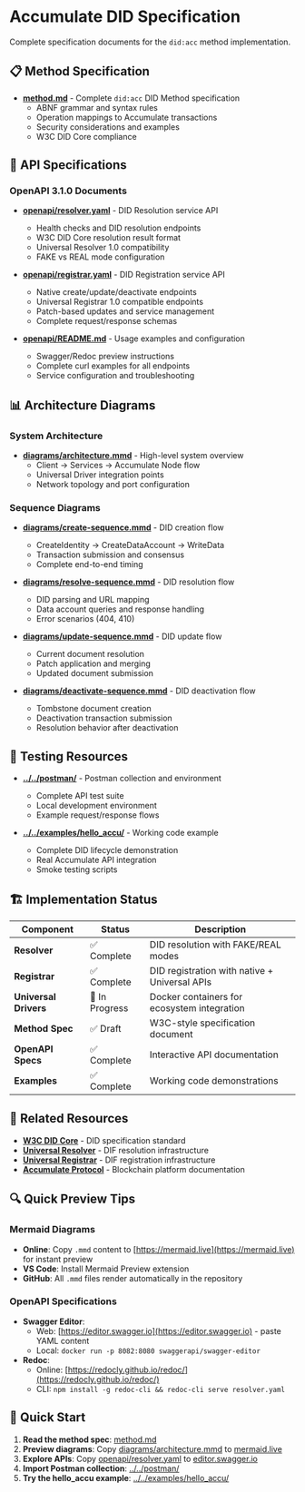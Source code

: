 # Accumulate DID Specification

Complete specification documents for the `did:acc` method implementation.

## 📋 Method Specification

- **[method.md](method.md)** - Complete `did:acc` DID Method specification
  - ABNF grammar and syntax rules
  - Operation mappings to Accumulate transactions
  - Security considerations and examples
  - W3C DID Core compliance

## 🔗 API Specifications

### OpenAPI 3.1.0 Documents
- **[openapi/resolver.yaml](openapi/resolver.yaml)** - DID Resolution service API
  - Health checks and DID resolution endpoints
  - W3C DID Core resolution result format
  - Universal Resolver 1.0 compatibility
  - FAKE vs REAL mode configuration

- **[openapi/registrar.yaml](openapi/registrar.yaml)** - DID Registration service API
  - Native create/update/deactivate endpoints
  - Universal Registrar 1.0 compatible endpoints
  - Patch-based updates and service management
  - Complete request/response schemas

- **[openapi/README.md](openapi/README.md)** - Usage examples and configuration
  - Swagger/Redoc preview instructions
  - Complete curl examples for all endpoints
  - Service configuration and troubleshooting

## 📊 Architecture Diagrams

### System Architecture
- **[diagrams/architecture.mmd](diagrams/architecture.mmd)** - High-level system overview
  - Client → Services → Accumulate Node flow
  - Universal Driver integration points
  - Network topology and port configuration

### Sequence Diagrams
- **[diagrams/create-sequence.mmd](diagrams/create-sequence.mmd)** - DID creation flow
  - CreateIdentity → CreateDataAccount → WriteData
  - Transaction submission and consensus
  - Complete end-to-end timing

- **[diagrams/resolve-sequence.mmd](diagrams/resolve-sequence.mmd)** - DID resolution flow
  - DID parsing and URL mapping
  - Data account queries and response handling
  - Error scenarios (404, 410)

- **[diagrams/update-sequence.mmd](diagrams/update-sequence.mmd)** - DID update flow
  - Current document resolution
  - Patch application and merging
  - Updated document submission

- **[diagrams/deactivate-sequence.mmd](diagrams/deactivate-sequence.mmd)** - DID deactivation flow
  - Tombstone document creation
  - Deactivation transaction submission
  - Resolution behavior after deactivation

## 🧪 Testing Resources

- **[../../postman/](../../postman/)** - Postman collection and environment
  - Complete API test suite
  - Local development environment
  - Example request/response flows

- **[../../examples/hello_accu/](../../examples/hello_accu/)** - Working code example
  - Complete DID lifecycle demonstration
  - Real Accumulate API integration
  - Smoke testing scripts

## 🏗️ Implementation Status

| Component | Status | Description |
|-----------|--------|-------------|
| **Resolver** | ✅ Complete | DID resolution with FAKE/REAL modes |
| **Registrar** | ✅ Complete | DID registration with native + Universal APIs |
| **Universal Drivers** | 🚧 In Progress | Docker containers for ecosystem integration |
| **Method Spec** | ✅ Draft | W3C-style specification document |
| **OpenAPI Specs** | ✅ Complete | Interactive API documentation |
| **Examples** | ✅ Complete | Working code demonstrations |

## 🔗 Related Resources

- **[W3C DID Core](https://www.w3.org/TR/did-core/)** - DID specification standard
- **[Universal Resolver](https://github.com/decentralized-identity/universal-resolver)** - DIF resolution infrastructure
- **[Universal Registrar](https://github.com/decentralized-identity/universal-registrar)** - DIF registration infrastructure
- **[Accumulate Protocol](https://accumulatenetwork.io)** - Blockchain platform documentation

## 🔍 Quick Preview Tips

### Mermaid Diagrams
- **Online**: Copy `.mmd` content to [https://mermaid.live](https://mermaid.live) for instant preview
- **VS Code**: Install Mermaid Preview extension
- **GitHub**: All `.mmd` files render automatically in the repository

### OpenAPI Specifications
- **Swagger Editor**:
  - Web: [https://editor.swagger.io](https://editor.swagger.io) - paste YAML content
  - Local: `docker run -p 8082:8080 swaggerapi/swagger-editor`
- **Redoc**:
  - Online: [https://redocly.github.io/redoc/](https://redocly.github.io/redoc/)
  - CLI: `npm install -g redoc-cli && redoc-cli serve resolver.yaml`

## 🚀 Quick Start

1. **Read the method spec**: [method.md](method.md)
2. **Preview diagrams**: Copy [diagrams/architecture.mmd](diagrams/architecture.mmd) to [mermaid.live](https://mermaid.live)
3. **Explore APIs**: Copy [openapi/resolver.yaml](openapi/resolver.yaml) to [editor.swagger.io](https://editor.swagger.io)
4. **Import Postman collection**: [../../postman/](../../postman/)
5. **Try the hello_accu example**: [../../examples/hello_accu/](../../examples/hello_accu/)